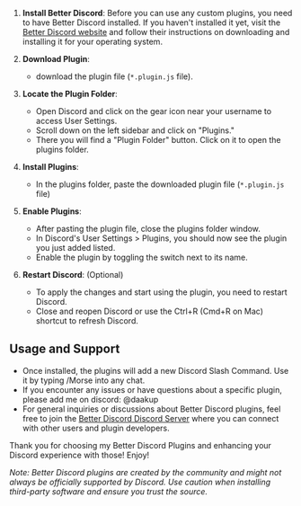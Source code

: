 1. **Install Better Discord**:
   Before you can use any custom plugins, you need to have Better Discord installed. If you haven't installed it yet, visit the [Better Discord website]([https://betterdiscord.net/](https://betterdiscord.app/)) and follow their instructions on downloading and installing it for your operating system.

2. **Download Plugin**:
   - download the plugin file (`*.plugin.js` file).

3. **Locate the Plugin Folder**:
   - Open Discord and click on the gear icon near your username to access User Settings.
   - Scroll down on the left sidebar and click on "Plugins."
   - There you will find a "Plugin Folder" button. Click on it to open the plugins folder.

4. **Install Plugins**:
   - In the plugins folder, paste the downloaded plugin file (`*.plugin.js` file)

5. **Enable Plugins**:
   - After pasting the plugin file, close the plugins folder window.
   - In Discord's User Settings > Plugins, you should now see the plugin you just added listed.
   - Enable the plugin by toggling the switch next to its name.

6. **Restart Discord**: (Optional)
   - To apply the changes and start using the plugin, you need to restart Discord.
   - Close and reopen Discord or use the Ctrl+R (Cmd+R on Mac) shortcut to refresh Discord.

## Usage and Support

- Once installed, the plugins will add a new Discord Slash Command. Use it by typing /Morse into any chat.
- If you encounter any issues or have questions about a specific plugin, please add me on discord: @daakup
- For general inquiries or discussions about Better Discord plugins, feel free to join the [Better Discord Discord Server](https://discord.com/invite/0Tmfo5ZbORCRqbAd) where you can connect with other users and plugin developers.

Thank you for choosing my Better Discord Plugins and enhancing your Discord experience with those! Enjoy!

*Note: Better Discord plugins are created by the community and might not always be officially supported by Discord. Use caution when installing third-party software and ensure you trust the source.*
